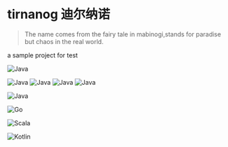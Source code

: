 # tirnanog 迪尔纳诺

> The name comes from the fairy tale in mabinogi,stands for paradise but chaos in the real world.

a sample project for test

![Java](http://img.shields.io/badge/-Java-white?style=flat&logo=java&logoColor=white&labelColor=black&color=white)

![Java](http://img.shields.io/badge/-Java-blue?style=flat&logo=java&logoColor=white)
![Java](http://img.shields.io/badge/-Java-blue?style=plastic&logo=java&logoColor=white)
![Java](http://img.shields.io/badge/-Java-blue?style=flat-square&logo=java&logoColor=white)
![Java](http://img.shields.io/badge/-Java-blue?style=for-the-badge&logo=java&logoColor=white)

![Java](http://img.shields.io/badge/-Java-pink?style=flat-square&logo=java&logoColor=black)

![Go](http://img.shields.io/badge/-Go-blue?style=flat-square&logo=go&logoColor=white)

![Scala](http://img.shields.io/badge/-Scala-red?style=flat-square&logo=scala&logoColor=white)

![Kotlin](http://img.shields.io/badge/-Kotlin-purple?style=flat-square&logo=kotlin&logoColor=black)
